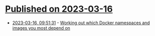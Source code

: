 # [Published on 2023-03-16](index.md)

* [2023-03-16, 09:51:31](https://lobste.rs/s/29mkfa/working_out_which_docker_namespaces) - [Working out which Docker namespaces and images you most depend on](https://www.jvt.me/posts/2023/03/15/dmd-docker-usage/)
